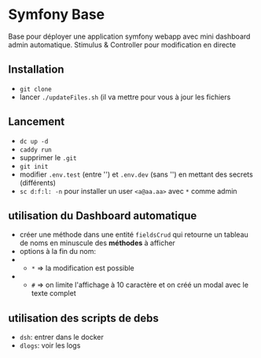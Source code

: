 # Symfony Base

Base pour déployer une application symfony webapp avec mini dashboard admin automatique.
Stimulus & Controller pour modification en directe

## Installation

- `git clone`
- lancer `./updateFiles.sh` (il va mettre pour vous à jour les fichiers

## Lancement

- `dc up -d`
- `caddy run`
- supprimer le `.git`
- `git init`
- modifier `.env.test` (entre '') et `.env.dev` (sans '') en mettant des secrets (différents)
- `sc d:f:l: -n` pour installer un user `<a@aa.aa>` avec `*` comme admin

## utilisation du Dashboard automatique

- créer une méthode dans une entité `fieldsCrud` qui retourne un tableau de noms en minuscule des **méthodes** à afficher
- options à la fin du nom:
- - `*` => la modification est possible
- - `#` => on limite l'affichage à 10 caractère et on créé un modal avec le texte complet

## utilisation des scripts de debs

- `dsh`: entrer dans le docker
- `dlogs`: voir les logs
